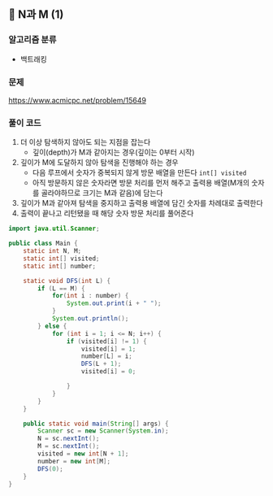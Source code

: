 ## 🌱 N과 M (1)

### 알고리즘 분류

- 백트래킹

### 문제

https://www.acmicpc.net/problem/15649

### 풀이 코드

1. 더 이상 탐색하지 않아도 되는 지점을 잡는다
   - 깊이(depth)가 M과 같아지는 경우(깊이는 0부터 시작)
2. 깊이가 M에 도달하지 않아 탐색을 진행해야 하는 경우
   - 다음 루프에서 숫자가 중복되지 않게 방문 배열을 만든다 `int[] visited`
   - 아직 방문하지 않은 숫자라면 방문 처리를 먼저 해주고 출력용 배열(M개의 숫자를 골라야하므로 크기는 M과 같음)에 담는다
3. 깊이가 M과 같아져 탐색을 중지하고 출력용 배열에 담긴 숫자를 차례대로 출력한다
4. 출력이 끝나고 리턴됐을 때 해당 숫자 방문 처리를 풀어준다

```java
import java.util.Scanner;

public class Main {
	static int N, M;
	static int[] visited;
	static int[] number;

	static void DFS(int L) {
		if (L == M) {
			for(int i : number) {
				System.out.print(i + " ");
			}
			System.out.println();
		} else {
			for (int i = 1; i <= N; i++) {
				if (visited[i] != 1) {
					visited[i] = 1;
					number[L] = i;
					DFS(L + 1);
					visited[i] = 0;

				}
			}
		}
	}

	public static void main(String[] args) {
		Scanner sc = new Scanner(System.in);
		N = sc.nextInt();
		M = sc.nextInt();
		visited = new int[N + 1];
		number = new int[M];
		DFS(0);
	}
}
```
